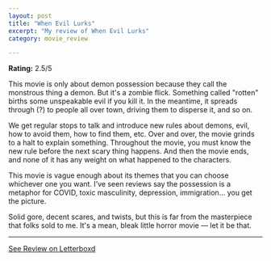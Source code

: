 ```yaml
---
layout: post
title: "When Evil Lurks"
excerpt: "My review of When Evil Lurks"
category: movie_review

---
```


**Rating:** 2.5/5

This movie is only about demon possession because they call the monstrous thing a demon. But it's a zombie flick. Something called "rotten" births some unspeakable evil if you kill it. In the meantime, it spreads through (?) to people all over town, driving them to disperse it, and so on.

We get regular stops to talk and introduce new rules about demons, evil, how to avoid them, how to find them, etc. Over and over, the movie grinds to a halt to explain something. Throughout the movie, you must know the new rule before the next scary thing happens. And then the movie ends, and none of it has any weight on what happened to the characters.

This movie is vague enough about its themes that you can choose whichever one you want. I’ve seen reviews say the possession is a metaphor for COVID, toxic masculinity, depression, immigration... you get the picture.

Solid gore, decent scares, and twists, but this is far from the masterpiece that folks sold to me. It's a mean, bleak little horror movie — let it be that.

<hr>

[See Review on Letterboxd](https://boxd.it/56ZaAf)

